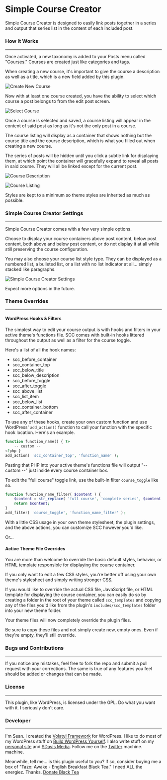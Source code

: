 Simple Course Creator
=====================

Simple Course Creator is designed to easily link posts together in a series and output that series list in the content of each included post.

### How It Works
---

Once activated, a new taxonomy is added to your Posts menu called "Courses." Courses are created just like categories and tags.

When creating a new course, it's important to give the course a description as well as a title, which is a new field added by this plugin.

![Create New Course](http://seandavis.co/wp-content/uploads/2014/02/Screen-Shot-2014-02-24-at-2.44.16-PM.png)

Now with at least one course created, you have the ability to select which course a post belongs to from the edit post screen.

![Select Course](http://seandavis.co/wp-content/uploads/2014/02/Screen-Shot-2014-02-24-at-2.47.48-PM.png)

Once a course is selected and saved, a course listing will appear in the content of said post as long as it's not the only post in a course.

The course listing will display as a container that shows nothing but the course title and the course description, which is what you filled out when creating a new course.

The series of posts will be hidden until you click a subtle link for displaying them, at which point the container will gracefully expand to reveal all posts in said course. They will all be linked except for the current post.

![Course Description](http://seandavis.co/wp-content/uploads/2014/02/Screen-Shot-2014-02-24-at-2.54.45-PM.png)

![Course Listing](http://seandavis.co/wp-content/uploads/2014/02/Screen-Shot-2014-02-24-at-2.55.54-PM.png)

Styles are kept to a minimum so theme styles are inherited as much as possible.

### Simple Course Creator Settings
---

Simple Course Creator comes with a few very simple options.

Choose to display your course containers above post content, below post content, both above and below post content, or do not display it at all while still preserving the course configuration.

You may also choose your course list style type. They can be displayed as a numbered list, a bulleted list, or a list with no list indicator at all... simply stacked like paragraphs.

![Simple Course Creator Settings](http://seandavis.co/wp-content/uploads/2014/02/simple-course-creator-settings.png)

Expect more options in the future.

### Theme Overrides
---

#### WordPress Hooks & Filters

The simplest way to edit your course output is with hooks and filters in your active theme's functions file. SCC comes with built-in hooks littered throughout the output as well as a filter for the course toggle.

Here's a list of all the hook names:

* scc_before_container
* scc_container_top
* scc_below_title
* scc_below_description
* scc_before_toggle
* scc_after_toggle
* scc_above_list
* scc_list_item
* scc_below_list
* scc_container_bottom
* scc_after_container

To use any of these hooks, create your own custom function and use WordPress' `add_action()` function to call your function with the specific hook location. Here's an example.

``` php
function function_name() { ?>
    -- custom --
<?php }
add_action( 'scc_container_top', 'function_name' );
```
	
Pasting that PHP into your active theme's functions file will output "-- custom --" just inside every course container box.

To edit the "full course" toggle link, use the built-in filter `course_toggle` like so.

``` php
function function_name_filter( $content ) {
	$content = str_replace( 'full course', 'complete series', $content );
	return $content;
}
add_filter( 'course_toggle', 'function_name_filter' );
```

With a little CSS usage in your own theme stylesheet, the plugin settings, and the above actions, you can customize SCC however you'd like.

Or...

#### Active Theme File Overrides

You are more than welcome to override the basic default styles, behavior, or HTML template responsible for displaying the course container.

If you only want to edit a few CSS styles, you're better off using your own theme's stylesheet and simply writing stronger CSS.

If you would like to override the actual CSS file, JavaScript file, or HTML template for displaying the course container, you can easily do so by creating a folder in the root of your theme called `scc_templates` and copying any of the files you'd like from the plugin's `includes/scc_templates` folder into your new theme folder. 

Your theme files will now completely override the plugin files.

Be sure to copy these files and not simply create new, empty ones. Even if they're empty, they'll still override.

### Bugs and Contributions
---

If you notice any mistakes, feel free to fork the repo and submit a pull request with your corrections. The same is true of any features you feel should be added or changes that can be made. 

### License
---

This plugin, like WordPress, is licensed under the GPL. Do what you want with it. I seriously don't care. 

### Developer
---

I'm Sean. I created the [Volatyl Framework](http://volatylthemes.com) for WordPress. I like to do most of my WordPress stuff on [Build WordPress Yourself](http://buildwpyourself.com/). I also write stuff on my [personal site](http://seandavis.co) and [SDavis Media](http://sdavismedia.com). Follow me on the [Twitter](http://sdvs.me/twitter) machine. machine.

Meanwhile, tell me... is this plugin useful to you? If so, consider buying me a box of "Tazo: Awake - English Breakfast Black Tea." I need ALL the energiez. Thanks. [Donate Black Tea](https://www.paypal.com/cgi-bin/webscr?cmd=_s-xclick&hosted_button_id=52HQDSEUA542S)
